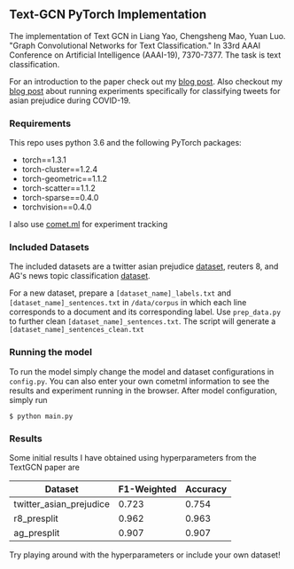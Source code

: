 ## Text-GCN PyTorch Implementation
The implementation of Text GCN in Liang Yao, Chengsheng Mao, Yuan Luo. "Graph Convolutional Networks for Text Classification." In 33rd AAAI Conference on Artificial Intelligence (AAAI-19), 7370-7377.
The task is text classification. 

For an introduction to the paper check out my [blog post](https://kenqgu.com/text-classification-with-graph-convolutional-networks/).
Also checkout my [blog post]() about running experiments specifically for classifying tweets for asian prejudice during COVID-19. 
### Requirements
This repo uses python 3.6 and the following PyTorch packages:

- torch==1.3.1
- torch-cluster==1.2.4
- torch-geometric==1.1.2
- torch-scatter==1.1.2
- torch-sparse==0.4.0
- torchvision==0.4.0

I also use [comet.ml](https://www.comet.ml/site/) for experiment tracking

### Included Datasets
The included datasets are a twitter asian prejudice [dataset](https://arxiv.org/abs/2005.03909), reuters 8, and AG's news topic classification [dataset](https://github.com/mhjabreel/CharCnn_Keras/tree/master/data/ag_news_csv).

For a new dataset, prepare a `[dataset_name]_labels.txt` and `[dataset_name]_sentences.txt` in `/data/corpus` in which each line corresponds to a document and its corresponding label. 
Use `prep_data.py` to further clean `[dataset_name]_sentences.txt`.
The script will generate a  `[dataset_name]_sentences_clean.txt`
 
### Running the model
To run the model simply change the model and dataset configurations in `config.py`. You can also enter your own cometml information to see the results and experiment running in the browser. 
After model configuration, simply run 
```
$ python main.py
```

### Results
Some initial results I have obtained using hyperparameters from the TextGCN paper are

Dataset | F1-Weighted | Accuracy
--------|-------------|---------
twitter_asian_prejudice | 	0.723 | 0.754
r8_presplit | 0.962 | 0.963
ag_presplit | 0.907 | 0.907

Try playing around with the hyperparameters or include your own dataset!
